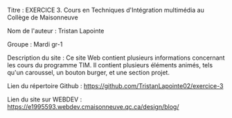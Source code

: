 Titre : EXERCICE 3. Cours en Techniques d'Intégration multimédia au Collège de Maisonneuve

Nom de l'auteur : Tristan Lapointe

Groupe : Mardi gr-1

Description du site : Ce site Web contient plusieurs informations concernant les cours du programme TIM. Il contient plusieurs éléments animés, tels qu'un caroussel, un bouton burger, et une section projet.

Lien du répertoire Github : https://github.com/TristanLapointe02/exercice-3

Lien du site sur WEBDEV : https://e1995593.webdev.cmaisonneuve.qc.ca/design/blog/